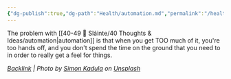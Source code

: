 ```yaml
---
{"dg-publish":true,"dg-path":"Health/automation.md","permalink":"/health/automation/","title":"Automation","tags":[null],"noteIcon":"","created":"2023-07-10T11:33:01","updated":"2023-07-16T21:48:33.000-04:00"}
---
```



The problem with [[40-49 🔅 Sláinte/40 Thoughts & Ideas/automation\|automation]] is that when you get TOO much of it, you're too hands off, and you don't spend the time on the ground that you need to in order to really get a feel for things.

*[Backlink](https://unsplash.com/photos/8gr6bObQLOI) | Photo by [Simon Kadula](https://unsplash.com/@simonkadula?utm_source=Obsidian%20Image%20Inserter%20Plugin&utm_medium=referral) on [Unsplash](https://unsplash.com/?utm_source=Obsidian%20Image%20Inserter%20Plugin&utm_medium=referral)*
